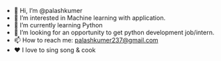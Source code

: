 - 👋 Hi, I’m @palashkumer
- 👀 I’m interested in Machine learning with application. 
- 🌱 I’m currently learning Python 
- 💞️ I’m looking for an opportunity to get python development job/intern.
- 📫 How to reach me: palashkumer237@gmail.com
- ❤️ I love to sing song & cook 

<!---
palashkumer/palashkumer is a ✨ special ✨ repository because its `README.md` (this file) appears on your GitHub profile.
You can click the Preview link to take a look at your changes.
--->
